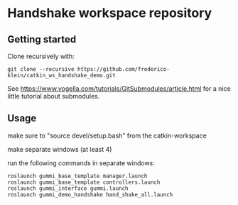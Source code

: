 # Handshake workspace repository

## Getting started

Clone recursively with:

    git clone --recursive https://github.com/frederico-klein/catkin_ws_handshake_demo.git

See https://www.vogella.com/tutorials/GitSubmodules/article.html for a nice little tutorial about submodules.

## Usage

make sure to "source devel/setup.bash" from the catkin-workspace

make separate windows (at least 4)

run the following commands in separate windows:

    roslaunch gummi_base_template manager.launch
    roslaunch gummi_base_template controllers.launch
    roslaunch gummi_interface gummi.launch
    roslaunch gummi_demo_handshake hand_shake_all.launch
